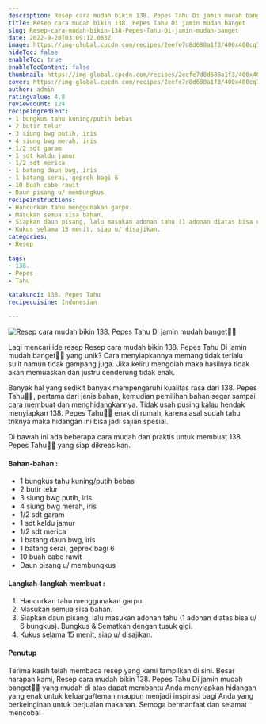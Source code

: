 ```yaml
---
description: Resep cara mudah bikin 138. Pepes Tahu Di jamin mudah banget"
title: Resep cara mudah bikin 138. Pepes Tahu Di jamin mudah banget
slug: Resep-cara-mudah-bikin-138-Pepes-Tahu-Di-jamin-mudah-banget
date: 2022-9-20T03:09:12.063Z
image: https://img-global.cpcdn.com/recipes/2eefe7d8d680a1f3/400x400cq70/photo.jpg
hideToc: false
enableToc: true
enableTocContent: false
thumbnail: https://img-global.cpcdn.com/recipes/2eefe7d8d680a1f3/400x400cq70/photo.jpg
cover: https://img-global.cpcdn.com/recipes/2eefe7d8d680a1f3/400x400cq70/photo.jpg
author: admin
ratingvalue: 4.8
reviewcount: 124
recipeingredient:
- 1 bungkus tahu kuning/putih bebas
- 2 butir telur
- 3 siung bwg putih, iris
- 4 siung bwg merah, iris
- 1/2 sdt garam
- 1 sdt kaldu jamur
- 1/2 sdt merica
- 1 batang daun bwg, iris
- 1 batang serai, geprek bagi 6
- 10 buah cabe rawit
- Daun pisang u/ membungkus
recipeinstructions:
- Hancurkan tahu menggunakan garpu.
- Masukan semua sisa bahan.
- Siapkan daun pisang, lalu masukan adonan tahu (1 adonan diatas bisa u/ 6 bungkus). Bungkus & Sematkan dengan tusuk gigi.
- Kukus selama 15 menit, siap u/ disajikan.
categories:
- Resep

tags:
- 138.
- Pepes
- Tahu

katakunci: 138. Pepes Tahu
recipecuisine: Indonesian

---
```


![Resep cara mudah bikin 138. Pepes Tahu Di jamin mudah banget👩‍🍳](https://img-global.cpcdn.com/recipes/2eefe7d8d680a1f3/400x400cq70/photo.jpg)

Lagi mencari ide resep Resep cara mudah bikin 138. Pepes Tahu Di jamin mudah banget👩‍🍳 yang unik? Cara menyiapkannya memang tidak terlalu sulit namun tidak gampang juga. Jika keliru mengolah maka hasilnya tidak akan memuaskan dan justru cenderung tidak enak.

Banyak hal yang sedikit banyak mempengaruhi kualitas rasa dari 138. Pepes Tahu👩‍🍳, pertama dari jenis bahan, kemudian pemilihan bahan segar sampai cara membuat dan menghidangkannya. Tidak usah pusing kalau hendak menyiapkan 138. Pepes Tahu👩‍🍳 enak di rumah, karena asal sudah tahu triknya maka hidangan ini bisa jadi sajian spesial.

Di bawah ini ada beberapa cara mudah dan praktis untuk membuat 138. Pepes Tahu👩‍🍳 yang siap dikreasikan.

<!--inarticleads1-->

#### Bahan-bahan :

- 1 bungkus tahu kuning/putih bebas
- 2 butir telur
- 3 siung bwg putih, iris
- 4 siung bwg merah, iris
- 1/2 sdt garam
- 1 sdt kaldu jamur
- 1/2 sdt merica
- 1 batang daun bwg, iris
- 1 batang serai, geprek bagi 6
- 10 buah cabe rawit
- Daun pisang u/ membungkus

<!--inarticleads2-->

#### Langkah-langkah membuat :

1. Hancurkan tahu menggunakan garpu.
1. Masukan semua sisa bahan.
1. Siapkan daun pisang, lalu masukan adonan tahu (1 adonan diatas bisa u/ 6 bungkus). Bungkus & Sematkan dengan tusuk gigi.
1. Kukus selama 15 menit, siap u/ disajikan.

#### Penutup

Terima kasih telah membaca resep yang kami tampilkan di sini. Besar harapan kami, Resep cara mudah bikin 138. Pepes Tahu Di jamin mudah banget👩‍🍳 yang mudah di atas dapat membantu Anda menyiapkan hidangan yang enak untuk keluarga/teman maupun menjadi inspirasi bagi Anda yang berkeinginan untuk berjualan makanan. Semoga bermanfaat dan selamat mencoba!